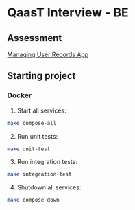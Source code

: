 # QaasT Interview - BE

## Assessment
[Managing User Records App](https://doc.clickup.com/3627772/p/h/3epqw-568058/983f09565a115c8/3epqw-568058)

## Starting project

### Docker

1. Start all services:
```bash
make compose-all
```

2. Run unit tests:
```bash
make unit-test
```

3. Run integration tests:
```bash
make integration-test
```

4. Shutdown all services:
```bash
make compose-down
```